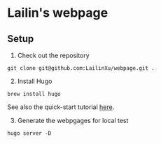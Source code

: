 # Lailin's webpage

## Setup
1. Check out the repository
```
git clone git@github.com:LailinXu/webpage.git .
```

2. Install Hugo

```
brew install hugo
```

See also the quick-start tutorial [here](https://gohugo.io/getting-started/quick-start/).

3. Generate the webpgages for local test

```
hugo server -D
```
